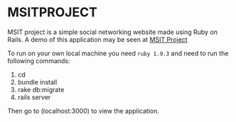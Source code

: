 MSITPROJECT
===========

MSIT project is a simple social networking website made using Ruby on Rails. A demo of this application may be seen at [MSIT Project](http://msitproject.herokuapp.com)


To run on your own local machine you need `ruby 1.9.3` and need to run the following commands:

1. cd <parent directory>
2. bundle install
3. rake db:migrate 
4. rails server

Then go to (localhost:3000) to view the application.